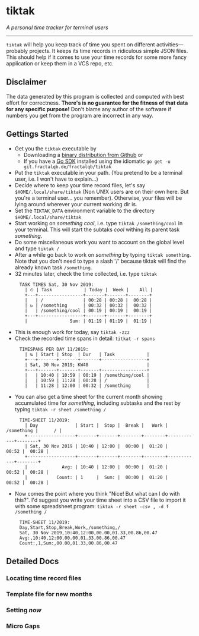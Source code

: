 # tiktak

*A personal time tracker for terminal users*

---

`tiktak` will help you keep track of time you spent on different activities—probably projects. It
keeps its time records in ridiculous simple JSON files. This should help if it comes to use your
time records for some more fancy application or keep them in a VCS repo, etc.

## Disclaimer
The data generated by this program is collected and computed with best effort for correctness.
__There's is no guarantee for the fitness of that data for any specific purpose!__ Don't blame 
any author of the software if numbers you get from the program are incorrect in any way.

## Gettings Started

- Get you the `tiktak` executable by
    * Downloading a [binary distribution from Github](https://github.com/fractalqb/tiktak/releases) or
    * If you have a [Go SDK](https://golang.org/dl/) installed using the idiomatic
      `go get -u git.fractalqb.de/fractalqb/tiktak`
- Put the `tiktak` executable in your path. (You pretend to be a terminal user, i.e.
   I won't have to explain…)
- Decide where to keep your time record files, let's say `$HOME/.local/share/tiktak` (Non UN!X
   users are on their own here. But you're a terminal user… you remember). Otherwise, your
   files will be lying around wherever your current working dir is.
- Set the `TIKTAK_DATA` environment variable to the directory `$HOME/.local/share/tiktak`
- Start working on _something cool_, i.e. type `tiktak /something/cool` in your terminal. This will
   start the subtaks _cool_ withing its parent task _something_.
- Do some miscellaneous work you want to account on the global level and type `tiktak /`
- After a while go back to work on _something_ by typing `tiktak something`. Note that you don't
   need to type a slash '/' because tiktak will find the already known task `/something`.
- 32 minutes later, check the time collected, i.e. type `tiktak`
```
     TASK TIMES Sat, 30 Nov 2019:
       | ⏲ | Task            | Today |  Week |    All |
       +---+-----------------+-------+-------+--------+
       |   | /               | 00:28 | 00:28 |  00:28 |
       | ↻ | /something      | 00:32 | 00:32 |  00:32 |
       |   | /something/cool | 00:19 | 00:19 |  00:19 |
       +---+-----------------+-------+-------+--------+
       |                Sum: | 01:19 | 01:19 |  01:19 |

```
- This is enough work for today, say `tiktak -zzz`
- Check the recorded time spans in detail: `titkat -r spans`
```
     TIMESPANS PER DAY 11/2019:
       | ↹ | Start | Stop  | Dur   | Task            |
       +---+-------+-------+-------+-----------------+
       | Sat, 30 Nov 2019; KW48                      |
       +---+-------+-------+-------+-----------------+
       |   | 10:40 | 10:59 | 00:19 | /something/cool |
       |   | 10:59 | 11:28 | 00:28 | /               |
       |   | 11:28 | 12:00 | 00:32 | /something      |

```
- You can also get a time sheet for the current month showing accumulated time for _something_,
  including subtasks and the rest by typing `tiktak -r sheet /something /`
```
     TIME-SHEET 11/2019:
       | Day              | Start |  Stop |  Break |   Work | /something |      / |
       +------------------+-------+-------+--------+--------+------------+--------+
       | Sat, 30 Nov 2019 | 10:40 | 12:00 |  00:00 |  01:20 |      00:52 |  00:28 |
       +------------------+-------+-------+--------+--------+------------+--------+
       |             Avg: | 10:40 | 12:00 |  00:00 |  01:20 |      00:52 |  00:28 |
       |           Count: | 1     |  Sum: |  00:00 |  01:20 |      00:52 |  00:28 |

```
- Now comes the point where you think "Nice! But what can I do with this?". I'd suggest you write
  your time sheet into a CSV file to import it with some spreadsheet program:
  `tiktak -r sheet -csv , -d f /something /`
```
     TIME-SHEET 11/2019:
     Day,Start,Stop,Break,Work,/something,/
     Sat, 30 Nov 2019,10:40,12:00,00.00,01.33,00.86,00.47
     Avg:,10:40,12:00,00.00,01.33,00.86,00.47
     Count:,1,Sum:,00.00,01.33,00.86,00.47
```

## Detailed Docs

### Locating time record files

### Template file for new months

### Setting _now_

### Micro Gaps
